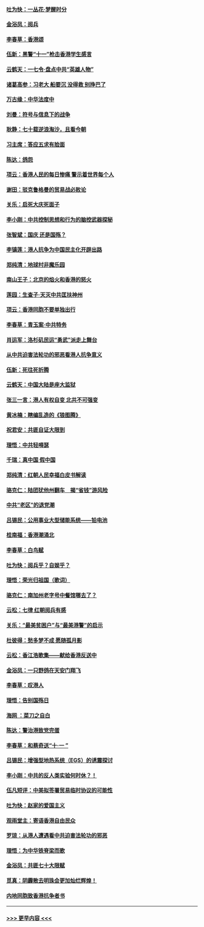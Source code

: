#### [吐为快：一丛花‧梦醒时分](../pages/nsc993/n11567491.md?t=10041411) 
#### [金浴凤：阅兵](../pages/nsc993/n11567454.md?t=10041411) 
#### [李春草：香港颂](../pages/nsc993/n11567444.md?t=10041411) 
#### [伍新：黑警“十一”枪击香港学生感言](../pages/nsc993/n11567426.md?t=10041411) 
#### [云鹤天：一七令‧盘点中共“英雄人物”](../pages/nsc993/n11567091.md?t=10041411) 
#### [诸葛高参：习老大 船要沉 没得救 别挣巴了](../pages/nsc993/n11566976.md?t=10041411) 
#### [万古缘：中华法度中](../pages/nsc993/n11566726.md?t=10041411) 
#### [刘曼：符号与信息下的战争](../pages/nsc993/n11564655.md?t=10041411) 
#### [耿静：七十载逆浪淘沙，且看今朝](../pages/nsc993/n11564520.md?t=10041411) 
#### [习主席：答应五求有脸面](../pages/nsc993/n11563953.md?t=10041411) 
#### [陈达：鸽怨](../pages/nsc993/n11561879.md?t=10041411) 
#### [项云：香港人民的每日惨痛  警示着世界每个人](../pages/nsc993/n11559273.md?t=10041411) 
#### [谢田：驳克鲁格曼的贸易战必败论](../pages/nsc993/n11555840.md?t=10041411) 
#### [关乐：启死大庆死面子](../pages/nsc993/n11556823.md?t=10041411) 
#### [李小刚：中共控制思想和行为的脑控武器探秘](../pages/nsc993/n11556776.md?t=10041411) 
#### [张智斌：国庆  还是国殇？](../pages/nsc993/n11556617.md?t=10041411) 
#### [李镇莲：港人抗争为中国民主化开辟出路](../pages/nsc993/n11556570.md?t=10041411) 
#### [郑纯清：地球村非魔乐园](../pages/nsc993/n11555415.md?t=10041411) 
#### [南山王子：北京的焰火和香港的怒火](../pages/nsc993/n11555318.md?t=10041411) 
#### [莲园：生查子·天灭中共匡扶神州](../pages/nsc993/n11555302.md?t=10041411) 
#### [项云：香港同胞不要单独出行](../pages/nsc993/n11555276.md?t=10041411) 
#### [李春草：青玉案‧中共特务](../pages/nsc993/n11552356.md?t=10041411) 
#### [肖运军：洛杉矶民运“勇武”派走上舞台](../pages/nsc993/n11551595.md?t=10041411) 
#### [从中共迫害法轮功的邪恶看港人抗争意义](../pages/nsc993/n11540858.md?t=10041411) 
#### [伍新：死往死折腾](../pages/nsc993/n11550174.md?t=10041411) 
#### [云鹤天：中国大陆是座大监狱](../pages/nsc993/n11550155.md?t=10041411) 
#### [张三一言：港人有权自变 北共不可强变](../pages/nsc993/n11550132.md?t=10041411) 
#### [黄冰楠：瞎编乱造的《狼图腾》](../pages/nsc993/n11550082.md?t=10041411) 
#### [祝君安：共匪自证大限到](../pages/nsc993/n11550041.md?t=10041411) 
#### [理悟：中共轻嘚瑟](../pages/nsc993/n11547978.md?t=10041411) 
#### [千瑞：真中国 假中国](../pages/nsc993/n11547865.md?t=10041411) 
#### [郑纯清：红朝人民幸福白皮书解读](../pages/nsc993/n11547499.md?t=10041411) 
#### [骆克仁：陆团犹他州翻车　揭“省钱”游风险](../pages/nsc993/n11546977.md?t=10041411) 
#### [中共“老区”的退党潮](../pages/nsc993/n11545995.md?t=10041411) 
#### [吕锡民：公用事业大型储能系统——铅电池](../pages/nsc993/n11545701.md?t=10041411) 
#### [桂南福：香港潮涌北](../pages/nsc993/n11545682.md?t=10041411) 
#### [李春草：白鸟赋](../pages/nsc993/n11545663.md?t=10041411) 
#### [吐为快：阅兵乎？自娱乎？](../pages/nsc993/n11545625.md?t=10041411) 
#### [理悟：荣光归祖国（歌词）](../pages/nsc993/n11545616.md?t=10041411) 
#### [骆克仁：南加州老字号中餐馆哪去了？](../pages/nsc993/n11545120.md?t=10041411) 
#### [云松：七律 红朝阅兵有感](../pages/nsc993/n11542394.md?t=10041411) 
#### [关乐：“最美贫困户”与“最美港警”的启示](../pages/nsc993/n11542252.md?t=10041411) 
#### [杜彼得：愁多梦不成 愿随孤月影](../pages/nsc993/n11540296.md?t=10041411) 
#### [云松：香江浩歌集——献给香港反送中](../pages/nsc993/n11540149.md?t=10041411) 
#### [金浴凤：一只野鸽在天安门翔飞](../pages/nsc993/n11540280.md?t=10041411) 
#### [李春草：叹港人](../pages/nsc993/n11540119.md?t=10041411) 
#### [理悟：告别国殇日](../pages/nsc993/n11539610.md?t=10041411) 
#### [海网 ：菜刀之自白](../pages/nsc993/n11539597.md?t=10041411) 
#### [陈达：警治港致党完蛋](../pages/nsc993/n11538127.md?t=10041411) 
#### [李春草：和蔡奇送“十·一 ”](../pages/nsc993/n11537810.md?t=10041411) 
#### [吕锡民：增强型地热系统（EGS）的诱震探讨](../pages/nsc993/n11537765.md?t=10041411) 
#### [李小刚：中共的反人类实验何时休？！](../pages/nsc993/n11537669.md?t=10041411) 
#### [伍凡短评：中美拟签署贸易临时协议的可能性](../pages/nsc993/n11536773.md?t=10041411) 
#### [吐为快：赵家的爱国主义](../pages/nsc993/n11536750.md?t=10041411) 
#### [观雨堂主：寄语香港自由民众](../pages/nsc993/n11536735.md?t=10041411) 
#### [罗琼：从港人遭遇看中共迫害法轮功的邪恶](../pages/nsc993/n11507862.md?t=10041411) 
#### [理悟：为中华铁脊梁而歌](../pages/nsc993/n11534458.md?t=10041411) 
#### [金浴凤：共匪七十大限赋](../pages/nsc993/n11534434.md?t=10041411) 
#### [觅真：阴霾散去明珠会更加灿烂辉煌！](../pages/nsc993/n11531858.md?t=10041411) 
#### [内地同胞致香港抗争者书](../pages/nsc993/n11531645.md?t=10041411) 

----
#### [ >>> 更早内容 <<< ](../indexes/nsc993-earlier.md)
